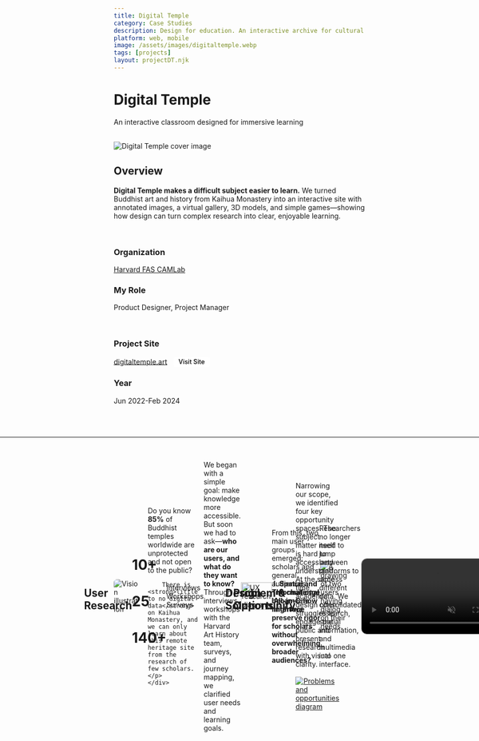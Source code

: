 ```yaml
---
title: Digital Temple
category: Case Studies
description: Design for education. An interactive archive for cultural heritage site.
platform: web, mobile
image: /assets/images/digitaltemple.webp
tags: [projects]
layout: projectDT.njk
---
```


# Digital Temple

An interactive classroom designed for immersive learning

<br>

<div class="fullwidth-image-container">
  <img src="/assets/images/DTCover.webp" alt="Digital Temple cover image">
</div>

## Overview

**Digital Temple makes a difficult subject easier to learn.** We turned Buddhist art and history from Kaihua Monastery into an interactive site with annotated images, a virtual gallery, 3D models, and simple games—showing how design can turn complex research into clear, enjoyable learning.

<br>

<div class="layout-twocolumn">
    <div class="column-left">
        <h3>Organization</h3>
        <p><a href="https://camlab.fas.harvard.edu/project/digital-temple/">Harvard FAS CAMLab</a></p>
    </div>
    <div class="column-right">
        <h3>My Role</h3>
        <p>Product Designer, Project Manager</p>
    </div>
</div>
<br>
<div class="layout-twocolumn">
    <div class="column-left">
        <h3>Project Site</h3>
        <p>
            <a href="https://www.digitaltemple.art">digitaltemple.art</a>
            <a href="https://www.digitaltemple.art" 
               style="display: inline-block; margin-left: 0.7em; padding: 0.2em 0.8em; font-size: 0.9em; background: #fff; color: #000; border-radius: 4px; text-decoration: none; font-weight: 500; border: none; transition: background 0.2s;"
               onmouseover="this.style.background='#7e7e7e';"
               onmouseout="this.style.background='#fff';"
               target="_blank" rel="noopener">Visit Site</a>
        </p>
    </div>
    <div class="column-right">
        <h3>Year</h3>
        <p>Jun 2022-Feb 2024</p>
    </div>
</div>

<br>

<hr style="border: none; border-top: 0.7px solid #fff; width: 100vw; margin-left: calc(-50vw + 50%); margin-top: 2rem; margin-bottom: 2rem;">

<div class="layout-threecolumn" style="display: flex; align-items: center;">
    <div class="column-left">
        <img src="/assets/images/context.png" alt="Vision illustration" style="max-width: 75%; border-radius: 6px;">
    </div>
    <div class="column-right">
        <p>Do you know <strong>85%</strong> of Buddhist temples worldwide are unprotected and not open to the public? 
        
        There is <strong>little to no digital data</strong> on Kaihua Monastery, and we can only learn about this remote heritage site from the research of few scholars.</p>
    </div>
</div>

<hr style="border: none; border-top: 0.7px solid #fff; width: 100vw; margin-left: calc(-50vw + 50%); margin-top: 2rem; margin-bottom: 2rem;">
<br>

<!-- <div class="dark-blue-section">
    <br><br>
    <div class="plain">
        <h2>Design Challenge</h2><br>
        <h3>How might we make medieval Buhddist art more accessible and engaging for a global audience through digital experiences?</h3>
    </div>
    <br><br>
</div>
<br> -->

## User Research 


<div class="layout-threecolumn-2">
    <div><h1>10+</div>
    <div><h1>25</div>
    <div><h1>140+</div>
</div>
<div class="layout-threecolumn-2">
    <div>Interviews</div>
    <div>Workshops</div>
    <div>Surveys</div>
</div>
<br><br>

We began with a simple goal: make knowledge more accessible. But soon we had to ask—**who are our users, and what do they want to know?** Through interviews, workshops with the Harvard Art History team, surveys, and journey mapping, we clarified user needs and learning goals.

<br><br>
<a href="/assets/images/UXresearch.png" target="_blank" onclick="event.preventDefault(); enlargeImage(this);">
    <img src="/assets/images/UXresearch.png" alt="UX research diagram" style="width:100%; max-width:900px; display:block; margin:auto; border-radius: 0">
</a>
<br><br>

From this, two main user groups emerged: scholars and general audiences. **The challenge became: how might we preserve rigor for scholars without overwhelming broader audiences?**

<img src="/assets/images/convo.png" alt="A drawing of two users having dialog on their needs.">

<hr style="border: none; border-top: 0.7px solid #fff; width: 100vw; margin-left: calc(-50vw + 50%); margin-top: 2rem; margin-bottom: 2rem;">
<br>

## Problem & Opportunity

Narrowing our scope, we identified four key opportunity spaces. The subject matter itself is hard to access and understand. At the same time, academic design often struggles to engage the public and present research with visual clarity.
<br><br>
<a href="/assets/images/problems.png" target="_blank" onclick="event.preventDefault(); enlargeImage(this);">
  <img src="/assets/images/problems.png" alt="Problems and opportunities diagram" style="display: block; margin: 0 auto; max-width: 100%; cursor: zoom-in;">
</a>
<script>
function enlargeImage(link) {
  // If popup already exists, remove it
  const existing = document.getElementById('popup-image-modal');
  if (existing) {
    existing.remove();
    document.body.style.overflow = '';
    return;
  }
  // Create overlay
  const overlay = document.createElement('div');
  overlay.id = 'popup-image-modal';
  overlay.style.position = 'fixed';
  overlay.style.top = 0;
  overlay.style.left = 0;
  overlay.style.width = '100vw';
  overlay.style.height = '100vh';
  overlay.style.background = 'rgba(0,0,0,0.85)';
  overlay.style.display = 'flex';
  overlay.style.alignItems = 'center';
  overlay.style.justifyContent = 'center';
  overlay.style.zIndex = 9999;
  overlay.style.cursor = 'zoom-out';

  // Create enlarged image
  const img = document.createElement('img');
  img.src = link.href;
  img.alt = link.querySelector('img').alt;
  img.style.maxWidth = '90vw';
  img.style.maxHeight = '90vh';
  img.style.boxShadow = '0 4px 32px rgba(0,0,0,0.5)';
  img.style.borderRadius = '6px';

  overlay.appendChild(img);

  // Click overlay to close
  overlay.onclick = function() {
    overlay.remove();
    document.body.style.overflow = '';
  };

  document.body.appendChild(overlay);
  document.body.style.overflow = 'hidden';
}
</script>

<br><br>
<hr style="border: none; border-top: 0.7px solid #fff; width: 100vw; margin-left: calc(-50vw + 50%); margin-top: 2rem; margin-bottom: 2rem;">
<br>

## Design Solutions

<br>

**I. Spatial and Informational All-in-One Interface**
<br>

Researchers no longer need to jump between platforms to access different data. We consolidated research, spatial information, and multimedia into one interface.

<br>
<video autoplay loop muted playsinline style="margin: auto; width: 100%; height: auto; display: block; border-radius: 10px; outline: 1px solid #818181;"><source src="/assets/images/landscape.mp4" type="video/mp4"></video>
<br><br>
<video autoplay loop muted playsinline style="margin: auto; width: 100%; height: auto; display: block; border-radius: 10px; outline: 1px solid #818181;"><source src="/assets/images/temporalstructure.mp4" type="video/mp4"></video>
<!-- 
<div class="layout-twocolumn">
    <div class="column-left">
        <video autoplay loop muted playsinline style="margin: auto; width: 100%; height: auto; display: block;"><source src="/assets/images/landscape.mp4" type="video/mp4"></video>
    </div>
    <div class="column-right">
        <video autoplay loop muted playsinline style="margin: auto; width: 100%; height: auto; display: block;"><source src="/assets/images/temporalstructure.mp4" type="video/mp4"></video>
    </div>
</div> -->
<br><br><br>

**II. The Best Way to Learn**
<br>

We broke down complex mural narratives into **smaller modules** and learning games. Testing showed students gained better understanding of the storyline and **performed better on image–text matching tests**.
<br><br>

<img src="/assets/images/Annotation.gif" alt="Animated demonstration of interactive annotation feature." style="width: 100%; border-radius: 4px; border-radius: 10px; outline: 1px solid #818181;">
<br><br>
<img src="/assets/images/game.gif" alt="Animated demonstration of interactive annotation feature." style="width: 100%; border-radius: 4px; border-radius: 10px; outline: 1px solid #818181;">

<!-- <div class="layout-twocolumn">
    <div class="column-left">
        <img src="/assets/images/Annotation.gif" alt="Animated demonstration of interactive annotation feature." style="width: 100%; border-radius: 4px;">
    </div>
    <div class="column-right">
        <img src="/assets/images/game.gif" alt="Animated demonstration of interactive annotation feature." style="width: 100%; border-radius: 4px;">
    </div>
</div> -->

<br><br>

**III. Designed for Scholarship and Beyond**
<br>

We created a consolidated archive of high-resolution mural snippets, categorized and labeled so scholars and students can **easily cite specific scenes** and reference them in their research.

<br>

<img src="/assets/images/archive.gif" alt="Animated demonstration of interactive annotation feature." style="width: 100%; border-radius: 4px; border-radius: 10px; outline: 1px solid #818181;">
<br><br><br>

<hr style="border: none; border-top: 0.7px solid #fff; width: 100vw; margin-left: calc(-50vw + 50%); margin-top: 2rem; margin-bottom: 2rem;">
<br>

## Informatioin Architecture 

<a href="/assets/images/InfoArchitecture.png" target="_blank" onclick="event.preventDefault(); enlargeImage(this);">
    <img src="/assets/images/InfoArchitecture.png" alt="Information Architecture diagram" style="width:100%; max-width:900px; display:block; margin:auto;">
</a>

## Design System

<a href="/assets/images/design system.png" target="_blank" onclick="event.preventDefault(); enlargeImage(this);">
    <img src="/assets/images/design system.png" alt="An infograph showing branding guidelines">
</a>

<br>

<hr style="border: none; border-top: 0.7px solid #fff; width: 100vw; margin-left: calc(-50vw + 50%); margin-top: 2rem; margin-bottom: 2rem;">

<br>

## Usability Testing

To test the early models, we ran **5 rounds of interviews with 40 participants**. It led to some key design changes.
<br><br><br>

**I. Spatial & Narrative Clarity**
<br>
<a href="/assets/images/DTtest1.png" target="_blank" onclick="event.preventDefault(); enlargeImage(this);">
    <img src="/assets/images/DTtest1.png" alt="Information Architecture diagram" style="width:100%; max-width:900px; display:block; margin:auto;">
</a>
<br>
<div class="layout-threecolumn">
    <div class="column-left">
        <p>We added UI guidance and guardrails to the annotation process—clarifying where flows begin, how they move, and how narrative threads connect.</p>
    </div>
    <div class="column-right">
     <a href="/assets/images/Annotation.gif" target="_blank" onclick="event.preventDefault(); enlargeImage(this);">
    <img src="/assets/images/Annotation.gif" alt="Animated GIF showing annotation process" style="width: auto; display: block; margin: 0; border-radius: 10px; outline: 1px solid #818181;"></a>
    </div>
</div>
<br><br><br>

**II. Wayfinding in 3D**
<br>
<a href="/assets/images/DTtest4.png" target="_blank" onclick="event.preventDefault(); enlargeImage(this);">
    <img src="/assets/images/DTtest4.png" alt="Information Architecture diagram" style="width:100%; max-width:900px; display:block; margin:auto;">
</a>
<br>
<div class="layout-threecolumn">
    <div class="column-left">
        <p>We improved accessibility by addressing slow-network issues (when 3D models fail to load), added wayfinding tools to help users orient themselves, and introduced more intuitive interactions.</p>
    </div>
    <div class="column-right">
     <a href="/assets/images/optical.gif" target="_blank" onclick="event.preventDefault(); enlargeImage(this);">
    <img src="/assets/images/optical.gif" alt="Animated GIF showing annotation process" style="width: auto; display: block; margin: 0; border-radius: 10px; outline: 1px solid #818181;">
    </a>
    </div>
</div>
<br><br><br><br>

<hr style="border: none; border-top: 0.7px solid #fff; width: 100vw; margin-left: calc(-50vw + 50%); margin-top: 2rem; margin-bottom: 2rem;">

<br>

<!-- ## Design Principles

<div class="layout-fourcolumn">
    <div><strong>Immersive Experience</strong></div>
    <div><strong>Data Visualization</strong></div>
    <div><strong>Sensory Engagement</strong></div>
    <div><strong>Gamified Learning</strong></div>
</div>
<div class="layout-fourcolumn">
    <div>Satisfaction</div>
    <div>Views</div>
    <div>Likes on Instagram</div>
    <div>New Collaborations</div>
</div>
<br><br><br>
<div style="overflow-x: auto; white-space: nowrap; padding-bottom: 1rem; margin-bottom: 2rem;">
    <img src="/assets/images/dt_thumb1.jpg" alt="Digital Temple Screenshot 1" style="height: 100px; margin-right: 12px; border-radius: 4px; display: inline-block;">
    <img src="/assets/images/dt_thumb2.jpg" alt="Digital Temple Screenshot 2" style="height: 100px; margin-right: 12px; border-radius: 4px; display: inline-block;">
    <img src="/assets/images/dt_thumb3.jpg" alt="Digital Temple Screenshot 3" style="height: 100px; margin-right: 12px; border-radius: 4px; display: inline-block;">
    <img src="/assets/images/dt_thumb4.jpg" alt="Digital Temple Screenshot 4" style="height: 100px; margin-right: 12px; border-radius: 4px; display: inline-block;">
    <img src="/assets/images/dt_thumb5.jpg" alt="Digital Temple Screenshot 5" style="height: 100px; margin-right: 12px; border-radius: 4px; display: inline-block;">
</div>


<hr style="border: none; border-top: 0.7px solid #fff; width: 100vw; margin-left: calc(-50vw + 50%); margin-top: 2rem; margin-bottom: 2rem;">

<br> -->

## Museum Exhibitions & VR

Alongside the digital platform, we curated physical exhibitions at Harvard and museums across Asia, featuring art installations, immersive theater, and academic events. 
<br><br>
<div class="layout-twocolumn">
    <div class="column-left">
        <img src="/assets/images/Installation2.webp" style="text-align: center" alt="Installation shot of Digital Temple at the exhibition space CAMLab Cave, Cambridge, 2023">
    </div>
    <div class="column-right">
        <img src="/assets/images/dt_installation.png" style="text-align: center" alt="Installation shot of Digital Temple at the exhibition space CAMLab Cave, Cambridge, 2023">
    </div>
</div>
<br><br>

We also created a complementary VR experience, allowing users to explore the temple in 360° on tablets or through VR headsets.

<div class="layout-gallery">
    <div style="position: relative; padding: 56.25% 0 0 0;">
        <iframe src="https://player.vimeo.com/video/967074183?autoplay=1&loop=1&muted=1&controls=1" style="position: absolute; top: 0; left: 0; width: 100%; height: 100%;" frameborder="0" allow="fullscreen; picture-in-picture" allowfullscreen></iframe>
    </div>
</div>

<br>

<hr style="border: none; border-top: 0.7px solid #fff; width: 100vw; margin-left: calc(-50vw + 50%); margin-top: 2rem; margin-bottom: 2rem;">

<br>

## Impact

<div class="layout-threecolumn-2">
    <!-- <div><h1>+90%</h1></div> -->
    <div><h1>1.1 M</h1></div>
    <div><h1>1535</h1></div>
    <div><h1>+4</h1></div>
</div>
<div class="layout-threecolumn-2">
    <!-- <div>Satisfaction</div> -->
    <div>Views</div>
    <div>Likes on Instagram</div>
    <div>New Collaborations</div>
</div>
<br><br>
<div class="layout-twocolumn">
    <div class="column-left">
        <img src="/assets/images/impact.png" alt="Vision illustration" style=" max-width: 90%; border-radius: 2px;">
    </div>
    <div class="column-right">
        <p>After launch, user interviews showed that <strong>90% of participants gained new knowledge</strong> about Buddhist art through Digital Temple.
        
        On Instagram, the project reached <strong>1M+ views</strong>, earned 1,500+ comments, and led to <strong>collaboration inquiries</strong> from 4+ research institutions and art organizations.
        
        Engagement continues to grow steadily.</p>
    </div>
</div>
<br>
<!-- <hr style="border: none; border-top: 0.7px solid #fff; width: 100vw; margin-left: calc(-50vw + 50%); margin-top: 2rem; margin-bottom: 2rem;"> -->

<!-- ## Reflections

Aside from much rumination over content, I was also interested in exploring those 4 topics through this project:

**Visual design with and through creative technology** <br>
As a small media lab, we try to connect creative tech with academic research as well as public interest. Visual design is the bridge that connects them.

**Making complexities simple**<br>
Academic researches are layered and labyrinthian, yet we realize graphics are usually very upfront. How does the latter convey the former?

**Multidisciplinary collaboration, done remotely** <br>
How do you talk to, make request from, and send assets to developers, architects, scholars, visual artists, writers, and those who come in to play test?

**Managing is a maker's skill** <br>
Alongside of designing, I also acted as the project manger. It felt very different to be in a managing role. -->